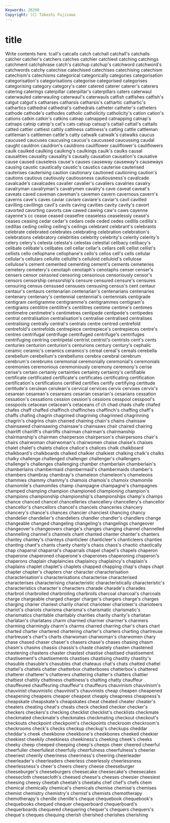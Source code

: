 ```yaml
---
Keywords: 28290 
Copyright: (C) Takeshi Fujisawa
---
```


# title

Write contents here.
tcall's catcalls catch catchall catchall's catchalls catcher catcher's catchers catches
catchier catchiest catching catchings catchment catchphrase catch's catchup catchup's catchword
catchword's catchwords catchy catechise catechised catechises catechising catechism catechism's catechisms
categorical categorically categories categorisation categorisation's categorisations categorise categorised categorises categorising
category category's cater catered caterer caterer's caterers catering caterings caterpillar
caterpillar's caterpillars caters caterwaul caterwauled caterwauling caterwaul's caterwauls catfish catfishes
catfish's catgut catgut's catharses catharsis catharsis's cathartic cathartic's cathartics cathedral
cathedral's cathedrals catheter catheter's catheters cathode cathode's cathodes catholic catholicity
catholicity's cation cation's cations catkin catkin's catkins catnap catnapped catnapping
catnap's catnaps catnip catnip's cat's cats catsup catsup's cattail cattail's
cattails catted cattier cattiest cattily cattiness cattiness's catting cattle cattleman
cattleman's cattlemen cattle's catty catwalk catwalk's catwalks caucus caucused caucuses
caucusing caucus's caucussed caucussing caudal caught cauldron cauldron's cauldrons cauliflower
cauliflower's cauliflowers caulk caulked caulking caulking's caulkings caulk's caulks causal
causalities causality causality's causally causation causation's causative cause caused causeless
cause's causes causeway causeway's causeways causing caustic caustically caustic's caustics
cauterise cauterised cauterises cauterising caution cautionary cautioned cautioning caution's cautions
cautious cautiously cautiousness cautiousness's cavalcade cavalcade's cavalcades cavalier cavalier's cavaliers
cavalries cavalry cavalryman cavalryman's cavalrymen cavalry's cave caveat caveat's caveats
caved caveman caveman's cavemen cavern cavernous cavern's caverns cave's caves
caviar caviare caviare's caviar's cavil cavilled cavilling cavillings cavil's cavils
caving cavities cavity cavity's cavort cavorted cavorting cavorts caw cawed
cawing caw's caws cayenne cayenne's cc cease ceased ceasefire ceaseless
ceaselessly cease's ceases ceasing cedar cedar's cedars cede ceded cedes
cedilla cedilla's cedillas ceding ceiling ceiling's ceilings celebrant celebrant's celebrants
celebrate celebrated celebrates celebrating celebration celebration's celebrations celebratory celebrities celebrity
celebrity's celerity celerity's celery celery's celesta celesta's celestas celestial celibacy
celibacy's celibate celibate's celibates cell cellar cellar's cellars celli cellist
cellist's cellists cello cellophane cellophane's cello's cellos cell's cells cellular
cellular's cellulars cellulite cellulite's celluloid celluloid's cellulose cellulose's cement cemented
cementing cement's cements cemeteries cemetery cemetery's cenotaph cenotaph's cenotaphs censer
censer's censers censor censored censoring censorious censoriously censor's censors censorship
censorship's censure censured censure's censures censuring census censused censuses censusing
census's cent centaur centaur's centaurs centenarian centenarian's centenarians centenaries centenary
centenary's centennial centennial's centennials centigrade centigram centigramme centigramme's centigrammes centigram's
centigrams centilitre centilitre's centilitres centime centime's centimes centimetre centimetre's centimetres
centipede centipede's centipedes central centralisation centralisation's centralise centralised centralises centralising
centrally central's centrals centre centred centrefold centrefold's centrefolds centrepiece centrepiece's
centrepieces centre's centres centrifugal centrifuge centrifuged centrifuge's centrifuges centrifuging centring
centripetal centrist centrist's centrists cent's cents centuries centurion centurion's centurions
century century's cephalic ceramic ceramic's ceramics ceramics's cereal cereal's cereals
cerebella cerebellum cerebellum's cerebellums cerebra cerebral cerebrum cerebrum's cerebrums ceremonial
ceremonially ceremonial's ceremonials ceremonies ceremonious ceremoniously ceremony ceremony's cerise cerise's
certain certainly certainties certainty certainty's certifiable certificate certificated certificate's certificates
certificating certification certification's certifications certified certifies certify certifying certitude certitude's
cerulean cerulean's cervical cervices cervix cervixes cervix's cesarean cesarean's cesareans
cesarian cesarian's cesarians cessation cessation's cessations cession cession's cessions cesspool
cesspool's cesspools cetacean cetacean's cetaceans cf ch chad chads chafe
chafed chafes chaff chaffed chaffinch chaffinches chaffinch's chaffing chaff's chaffs
chafing chagrin chagrined chagrining chagrinned chagrinning chagrin's chagrins chain chained
chaining chain's chains chainsaw chainsawed chainsawing chainsaw's chainsaws chair chaired
chairing chairlift chairlift's chairlifts chairman chairman's chairmanship chairmanship's chairmen chairperson
chairperson's chairpersons chair's chairs chairwoman chairwoman's chairwomen chaise chaise's chaises
chalet chalet's chalets chalice chalice's chalices chalk chalkboard chalkboard's chalkboards
chalked chalkier chalkiest chalking chalk's chalks chalky challenge challenged challenger
challenger's challengers challenge's challenges challenging chamber chamberlain chamberlain's chamberlains chambermaid
chambermaid's chambermaids chamber's chambers chambray chambray's chameleon chameleon's chameleons chammies
chammy chammy's chamois chamois's chamoix chamomile chamomile's chamomiles champ champagne
champagne's champagnes champed champing champion championed championing champion's champions championship
championship's championships champ's champs chance chanced chancel chancelleries chancellery chancellery's
chancellor chancellor's chancellors chancel's chancels chanceries chancery chancery's chance's chances
chancier chanciest chancing chancy chandelier chandelier's chandeliers chandler chandler's chandlers
change changeable changed changeling changeling's changelings changeover changeover's changeovers change's
changes changing channel channelled channelling channel's channels chant chanted chanter
chanter's chanters chantey chantey's chanteys chanticleer chanticleer's chanticleers chanties chanting
chant's chants chanty chanty's chaos chaos's chaotic chaotically chap chaparral
chaparral's chaparrals chapel chapel's chapels chaperon chaperone chaperoned chaperone's chaperones
chaperoning chaperon's chaperons chaplain chaplaincies chaplaincy chaplaincy's chaplain's chaplains chaplet
chaplet's chaplets chapped chapping chap's chaps chapt chapter chapter's chapters
char character characterisation characterisation's characterisations characterise characterised characterises characterising characteristic
characteristically characteristic's characteristics character's characters charade charade's charades charbroil charbroiled
charbroiling charbroils charcoal charcoal's charcoals charge chargeable charged charger charger's
chargers charge's charges charging charier chariest charily chariot charioteer charioteer's
charioteers chariot's chariots charisma charisma's charismatic charismatic's charismatics charitable charitably
charities charity charity's charlatan charlatan's charlatans charm charmed charmer charmer's
charmers charming charmingly charm's charms charred charring char's chars chart
charted charter chartered chartering charter's charters charting chartreuse chartreuse's chart's
charts charwoman charwoman's charwomen chary chase chased chaser chaser's chasers
chase's chases chasing chasm chasm's chasms chassis chassis's chaste chastely
chasten chastened chastening chastens chaster chastest chastise chastised chastisement chastisement's
chastisements chastises chastising chastity chastity's chasuble chasuble's chasubles chat chateaus
chat's chats chatted chattel chattel's chattels chatter chatterbox chatterboxes chatterbox's
chattered chatterer chatterer's chatterers chattering chatter's chatters chattier chattiest chattily
chattiness chattiness's chatting chatty chauffeur chauffeured chauffeuring chauffeur's chauffeurs chauvinism
chauvinism's chauvinist chauvinistic chauvinist's chauvinists cheap cheapen cheapened cheapening cheapens
cheaper cheapest cheaply cheapness cheapness's cheapskate cheapskate's cheapskates cheat cheated
cheater cheater's cheaters cheating cheat's cheats check checked checker checker's
checkers checkers's checking checklist checklist's checklists checkmate checkmated checkmate's checkmates
checkmating checkout checkout's checkouts checkpoint checkpoint's checkpoints checkroom checkroom's checkrooms
check's checks checkup checkup's checkups cheddar cheddar's cheek cheekbone cheekbone's
cheekbones cheeked cheekier cheekiest cheekily cheekiness cheekiness's cheeking cheek's cheeks
cheeky cheep cheeped cheeping cheep's cheeps cheer cheered cheerful cheerfuller
cheerfullest cheerfully cheerfulness cheerfulness's cheerier cheeriest cheerily cheeriness cheeriness's cheering
cheerleader cheerleader's cheerleaders cheerless cheerlessly cheerlessness cheerlessness's cheer's cheers cheery
cheese cheeseburger cheeseburger's cheeseburgers cheesecake cheesecake's cheesecakes cheesecloth cheesecloth's cheesed
cheese's cheeses cheesier cheesiest cheesing cheesy cheetah cheetah's cheetahs chef
chef's chefs chem chemical chemically chemical's chemicals chemise chemise's chemises
chemist chemistry chemistry's chemist's chemists chemotherapy chemotherapy's chenille chenille's cheque
chequebook chequebook's chequebooks chequed chequer chequerboard chequerboard's chequerboards chequered chequering
chequer's chequers chequers's cheque's cheques chequing cherish cherished cherishes cherishing
